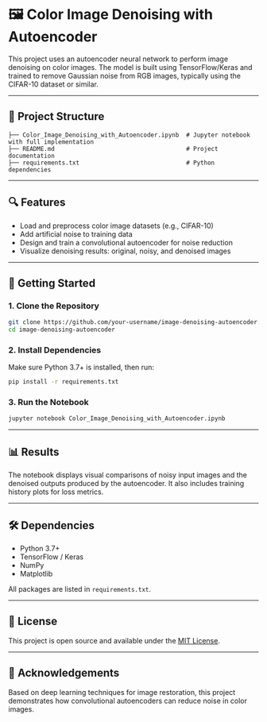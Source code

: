 # 🖼️ Color Image Denoising with Autoencoder

This project uses an autoencoder neural network to perform image denoising on color images. The model is built using TensorFlow/Keras and trained to remove Gaussian noise from RGB images, typically using the CIFAR-10 dataset or similar.

---

## 📂 Project Structure

```
├── Color_Image_Denoising_with_Autoencoder.ipynb  # Jupyter notebook with full implementation
├── README.md                                     # Project documentation
├── requirements.txt                              # Python dependencies
```

---

## 🔍 Features

- Load and preprocess color image datasets (e.g., CIFAR-10)
- Add artificial noise to training data
- Design and train a convolutional autoencoder for noise reduction
- Visualize denoising results: original, noisy, and denoised images

---

## 🚀 Getting Started

### 1. Clone the Repository

```bash
git clone https://github.com/your-username/image-denoising-autoencoder.git
cd image-denoising-autoencoder
```

### 2. Install Dependencies

Make sure Python 3.7+ is installed, then run:

```bash
pip install -r requirements.txt
```

### 3. Run the Notebook

```bash
jupyter notebook Color_Image_Denoising_with_Autoencoder.ipynb
```

---

## 📊 Results

The notebook displays visual comparisons of noisy input images and the denoised outputs produced by the autoencoder. It also includes training history plots for loss metrics.

---

## 🛠 Dependencies

- Python 3.7+
- TensorFlow / Keras
- NumPy
- Matplotlib

All packages are listed in `requirements.txt`.

---

## 🧾 License

This project is open source and available under the [MIT License](LICENSE).

---

## 🙌 Acknowledgements

Based on deep learning techniques for image restoration, this project demonstrates how convolutional autoencoders can reduce noise in color images.
